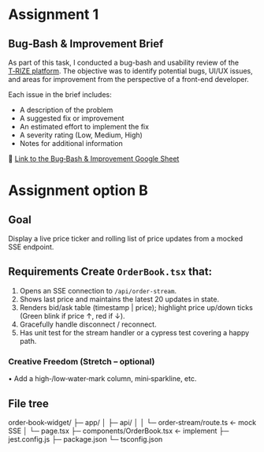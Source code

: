 # Assignment 1

## Bug‑Bash & Improvement Brief

As part of this task, I conducted a bug-bash and usability review of the [T‑RIZE platform](https://platform.t-rize.io). The objective was to identify potential bugs, UI/UX issues, and areas for improvement from the perspective of a front-end developer.

Each issue in the brief includes:

- A description of the problem
- A suggested fix or improvement
- An estimated effort to implement the fix
- A severity rating (Low, Medium, High)
- Notes for additional information

📄 [Link to the Bug‑Bash & Improvement Google Sheet](https://docs.google.com/spreadsheets/d/1KaVDvzhZhYWa74zqATsZNhuErjpX9514YM1lLS2rQEE/edit?usp=sharing)

# Assignment option B

## Goal

Display a live price ticker and rolling list of price updates from a mocked SSE endpoint.

## Requirements Create `OrderBook.tsx` that:

1. Opens an SSE connection to `/api/order-stream`.
2. Shows last price and maintains the latest 20 updates in state.
3. Renders bid/ask table (timestamp | price); highlight price up/down ticks (Green blink if price ↑, red if ↓).
4. Gracefully handle disconnect / reconnect.
5. Has unit test for the stream handler or a cypress test covering a happy path.

### Creative Freedom (Stretch – optional)

• Add a high‑/low‑water‑mark column, mini‑sparkline, etc.

## File tree

order‑book‑widget/
├─ app/
│ ├─ api/
│ │ └─ order‑stream/route.ts ← mock SSE
│ └─ page.tsx
├─ components/OrderBook.tsx ← implement
├─ jest.config.js
├─ package.json
└─ tsconfig.json
